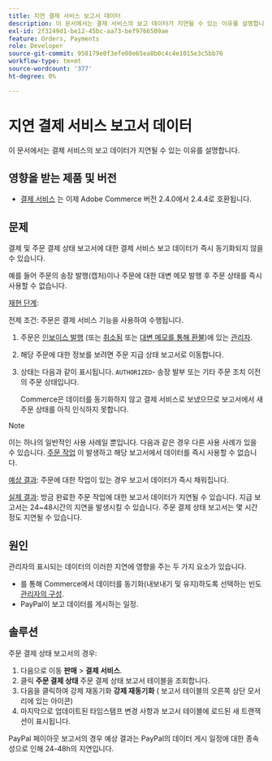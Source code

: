```yaml
---
title: 지연 결제 서비스 보고서 데이터
description: 이 문서에서는 결제 서비스의 보고 데이터가 지연될 수 있는 이유를 설명합니다.
exl-id: 2f3249d1-be12-45bc-aa73-bef9766509ae
feature: Orders, Payments
role: Developer
source-git-commit: 958179e0f3efe08e65ea8b0c4c4e1015e3c5bb76
workflow-type: tm+mt
source-wordcount: '377'
ht-degree: 0%

---
```


# 지연 결제 서비스 보고서 데이터

이 문서에서는 결제 서비스의 보고 데이터가 지연될 수 있는 이유를 설명합니다.

## 영향을 받는 제품 및 버전

* [결제 서비스](https://marketplace.magento.com/magento-payment-services.html) 는 이제 Adobe Commerce 버전 2.4.0에서 2.4.4로 호환됩니다.

## 문제

결제 및 주문 결제 상태 보고서에 대한 결제 서비스 보고 데이터가 즉시 동기화되지 않을 수 있습니다.

예를 들어 주문의 송장 발행(캡처)이나 주문에 대한 대변 메모 발행 후 주문 상태를 즉시 사용할 수 없습니다.

<u>재현 단계</u>:

전제 조건: 주문은 결제 서비스 기능을 사용하여 수행됩니다.

1. 주문은 [인보이스 발행](https://docs.magento.com/user-guide/sales/invoice-create.html) (또는 [취소됨](https://docs.magento.com/user-guide/sales/order-update.html#cancel-a-pending-order) 또는 [대변 메모를 통해 환불](https://docs.magento.com/user-guide/sales/credit-memos.html))에 있는 [관리자](https://docs.magento.com/user-guide/stores/admin.html).
1. 해당 주문에 대한 정보를 보려면 주문 지급 상태 보고서로 이동합니다.
1. 상태는 다음과 같이 표시됩니다. `AUTHORIZED`- 송장 발부 또는 기타 주문 조치 이전의 주문 상태입니다.

   Commerce은 데이터를 동기화하지 않고 결제 서비스로 보냈으므로 보고서에서 새 주문 상태를 아직 인식하지 못합니다.

>[!NOTE]
>
>이는 하나의 일반적인 사용 사례일 뿐입니다. 다음과 같은 경우 다른 사용 사례가 있을 수 있습니다. [주문 작업](https://docs.magento.com/user-guide/sales/order-actions.html) 이 발생하고 해당 보고서에서 데이터를 즉시 사용할 수 없습니다.

<u>예상 결과</u>: 주문에 대한 작업이 있는 경우 보고서 데이터가 즉시 채워집니다.

<u>실제 결과</u>: 방금 완료한 주문 작업에 대한 보고서 데이터가 지연될 수 있습니다. 지급 보고서는 24~48시간의 지연을 발생시킬 수 있습니다. 주문 결제 상태 보고서는 몇 시간 정도 지연될 수 있습니다.

## 원인

관리자의 표시되는 데이터의 이러한 지연에 영향을 주는 두 가지 요소가 있습니다.

* 를 통해 Commerce에서 데이터를 동기화(내보내기 및 유지)하도록 선택하는 빈도 [관리자의 구성](https://experienceleague.adobe.com/docs/commerce-merchant-services/payment-services/configure/configure-admin.html).
* PayPal이 보고 데이터를 게시하는 일정.

## 솔루션

주문 결제 상태 보고서의 경우:

1. 다음으로 이동 **판매** > **결제 서비스**.
1. 클릭 **주문 결제 상태** 주문 결제 상태 보고서 테이블을 조회합니다.
1. 다음을 클릭하여 강제 재동기화 **강제 재동기화** ( 보고서 테이블의 오른쪽 상단 모서리에 있는 아이콘)
1. 마지막으로 업데이트된 타임스탬프 변경 사항과 보고서 테이블에 로드된 새 트랜잭션이 표시됩니다.

PayPal 페이아웃 보고서의 경우 예상 결과는 PayPal의 데이터 게시 일정에 대한 종속성으로 인해 24-48h의 지연입니다.
